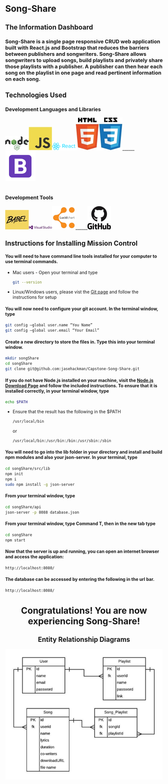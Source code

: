 <h1 style="font-weight: bold">Song-Share</h1>

<h2 style="font-weight: bold">The Information Dashboard</h2>

<h3>Song-Share is a single page responsive CRUD web application built with React.js and Bootstrap that reduces the barriers between publishers and songwriters. Song-Share allows songwriters to upload songs, build playlists and privately share those playlists with a publisher. A publisher can then hear each song on the playlist in one page and read pertinent information on each song.</h3>

<h2 style="font-weight: bold;"> Technologies Used
<h3>Development Languages and Libraries</h3>

<img src="./public/images/node.jpg"/>______<img src="./public/images/js.jpg"/>______<img src="./public/images/react.png"/>______<img src="./public/images/html5.jpg"/>______<img src="./public/images/css3.jpg"/>______<img src="./public/images/icons8-bootstrap-96.png"/>

<h1></h1>
<h3>Development Tools</h3>

<img src="./public/images/babel.jpg"/>______<img src="./public/images/vs.jpg"/>______<img src="./public/images/lucid.png"/>______<img src="./public/images/github.jpg"/>


<h2>Instructions for Installing Mission Control</h2>

<h4> You will need to have command line tools installed for your computer to use terminal commands.
</h4>

  * Mac users - Open your terminal and type

    ```sh
    git --version
    ```

  * Linux/Windows users, please vist the [Git page](https://git-scm.com/book/en/v2/Getting-Started-Installing-Git) and follow the instructions for setup

<h4>You will now need to configure your git account. In the terminal window, type</h4>

  ```sh
  git config –global user.name “You Name”
  git config –global user.email “Your Email”
  ```

#### Create a new directory to store the files in. Type this into your terminal window.

  ```sh
  mkdir songShare
  cd songShare
  git clone git@github.com:jasehackman/Capstone-Song-Share.git
  ```

#### If you do not have Node.js installed on your machine, visit the [Node.js Download Page](https://nodejs.org/en/download/) and follow the included instructions. To ensure that it is installed correctly, in your terminal window, type

```sh
echo $PATH
```
  * Ensure that the result has the following in the $PATH

    ```sh
    /usr/local/bin
    ```
    or
    ```sh
    /usr/local/bin:/usr/bin:/bin:/usr/sbin:/sbin
    ```

#### You will need to go into the lib folder in your  directory and install and build npm modules and also your json-server. In your terminal, type

```sh
cd songShare/src/lib
npm init
npm i
sudo npm install -g json-server
```

#### From your terminal window, type

```sh
cd songShare/api
json-server -p 8088 database.json
```

#### From your terminal window, type Command T, then in the new tab type

```sh
cd songShare
npm start
```
#### Now that the server is up and running, you can open an internet browser and access the application:
```sh
http://localhost:8080/
```

#### The database can be accessed by entering the following in the url bar.

```sh
http://localhost:8088/
```

<h1 style="text-align:center; font-weight: bold;">Congratulations! You are now experiencing Song-Share!

<h2 style="text-align: center">Entity Relationship Diagrams</h2>

<img src="./public/images/CapstoneSong-ShareERD.jpeg"/>

